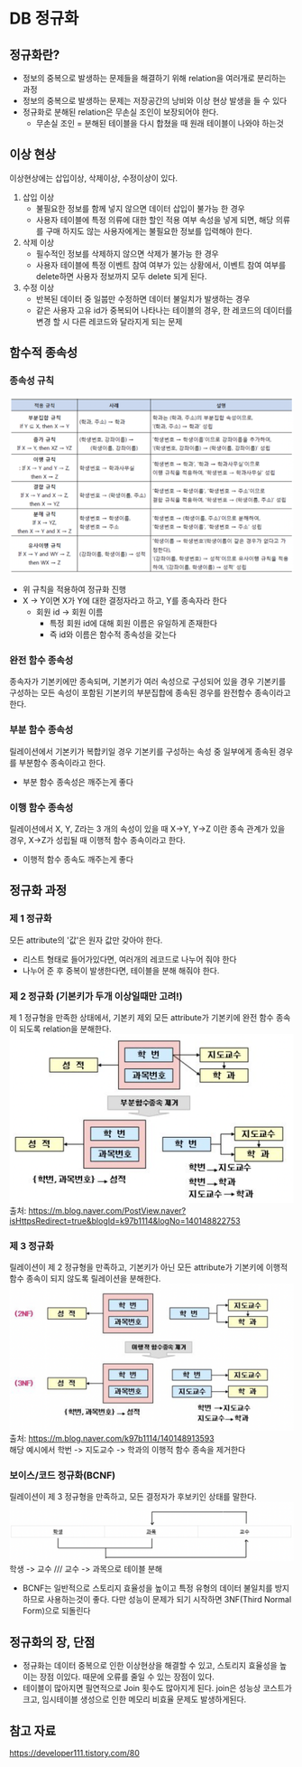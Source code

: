 # DB 정규화

## 정규화란?
- 정보의 중복으로 발생하는 문제들을 해결하기 위해 relation을 여러개로 분리하는 과정
- 정보의 중복으로 발생하는 문제는 저장공간의 낭비와 이상 현상 발생을 들 수 있다
- 정규화로 분해된 relation은 무손실 조인이 보장되어야 한다.
  - 무손실 조인 = 분해된 테이블을 다시 합쳤을 때 원래 테이블이 나와야 하는것 

## 이상 현상
이상현상에는 삽입이상, 삭제이상, 수정이상이 있다.
1. 삽입 이상
   - 불필요한 정보를 함께 넣지 않으면 데이터 삽입이 불가능 한 경우
   - 사용자 테이블에 특정 의류에 대한 할인 적용 여부 속성을 넣게 되면, 해당 의류를 구매 하지도 않는 사용자에게는 불필요한 정보를 입력해야 한다.
2. 삭제 이상
   - 필수적인 정보를 삭제하지 않으면 삭제가 불가능 한 경우
   - 사용자 테이블에 특정 이벤트 참여 여부가 있는 상황에서, 이벤트 참여 여부를 delete하면 사용자 정보까지 모두 delete 되게 된다.
3. 수정 이상
   - 반복된 데이터 중 일붑만 수정하면 데이터 불일치가 발생하는 경우
   - 같은 사용자 고유 id가 중복되어 나타나는 테이블의 경우, 한 레코드의 데이터를 변경 할 시 다른 레코드와 달라지게 되는 문제

## 함수적 종속성

### 종속성 규칙
![](2023-01-04-19-39-20.png)
- 위 규칙을 적용하여 정규화 진행 
- X -> Y이면 X가 Y에 대한 결정자라고 하고, Y를 종속자라 한다
  - 회원 id -> 회원 이름
    - 특정 회원 id에 대해 회원 이름은 유일하게 존재한다
    - 즉 id와 이름은 함수적 종속성을 갖는다

### 완전 함수 종속성
종속자가 기본키에만 종속되며, 기본키가 여러 속성으로 구성되어 있을 경우 기본키를 구성하는 모든 속성이 포함된 기본키의 부분집합에 종속된 경우를 완전함수 종속이라고 한다.

### 부분 함수 종속성
릴레이션에서 기본키가 복합키일 경우 기본키를 구성하는 속성 중 일부에게 종속된 경우를 부분함수 종속이라고 한다.
- 부분 함수 종속성은 깨주는게 좋다

### 이행 함수 종속성
릴레이션에서 X, Y, Z라는 3 개의 속성이 있을 때 X→Y, Y→Z 이란 종속 관계가 있을 경우, X→Z가 성립될 때 이행적 함수 종속이라고 한다.
- 이행적 함수 종속도 깨주는게 좋다

## 정규화 과정

### 제 1 정규화
모든 attribute의 '값'은 원자 값만 갖아야 한다. 
- 리스트 형태로 들어가있다면, 여러개의 레코드로 나누어 줘야 한다
- 나누어 준 후 중복이 발생한다면, 테이블을 분해 해줘야 한다.

### 제 2 정규화 (기본키가 두개 이상일때만 고려!)
제 1 정규형을 만족한 상태에서, 기본키 제외 모든 attribute가 기본키에 완전 함수 종속이 되도록 relation을 분해한다.
![](2023-01-04-20-09-56.png)  
출처: https://m.blog.naver.com/PostView.naver?isHttpsRedirect=true&blogId=k97b1114&logNo=140148822753  


### 제 3 정규화
릴레이션이 제 2 정규형을 만족하고, 기본키가 아닌 모든 attribute가 기본키에 이행적 함수 종속이 되지 않도록 릴레이션을 분해한다.
![](2023-01-04-20-12-07.png)  
출처: https://m.blog.naver.com/k97b1114/140148913593  
해당 예시에서 학번 -> 지도교수 -> 학과의 이행적 함수 종속을 제거한다

### 보이스/코드 정규화(BCNF)
릴레이션이 제 3 정규형을 만족하고, 모든 결정자가 후보키인 상태를 말한다.  
![](2023-01-04-20-35-57.png)
학생 -> 교수 /// 교수 -> 과목으로 테이블 분해
- BCNF는 일반적으로 스토리지 효율성을 높이고 특정 유형의 데이터 불일치를 방지하므로 사용하는것이 좋다. 다만 성능이 문제가 되기 시작하면 3NF(Third Normal Form)으로 되돌린다


## 정규화의 장, 단점
- 정규화는 데이터 중복으로 인한 이상현상을 해결할 수 있고, 스토리지 효율성을 높이는 장점 이있다. 때문에 오류를 줄일 수 있는 장점이 있다.
- 테이블이 많아지면 필연적으로 Join 횟수도 많아지게 된다. join은 성능상 코스트가 크고, 임시테이블 생성으로 인한 메모리 비효율 문제도 발생하게된다.


## 참고 자료 
https://developer111.tistory.com/80
